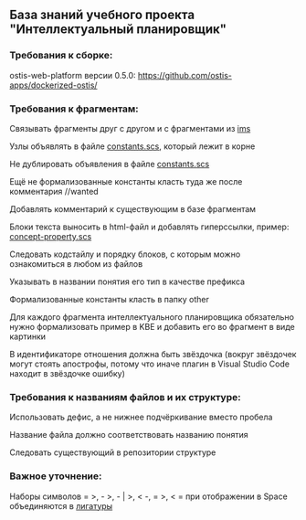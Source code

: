 ## База знаний учебного проекта "Интеллектуальный планировщик"

### Требования к сборке: 

ostis-web-platform версии 0.5.0: https://github.com/ostis-apps/dockerized-ostis/

### **Требования** к фрагментам:

Связывать фрагменты друг с другом и с фрагментами из [ims](http://ims.ostis.net/)

Узлы объявлять в файле [constants.scs](https://intelligent-scheduler.jetbrains.space/p/ische/repositories/knowledge-base/files/constants.scs), который лежит в корне

Не дублировать объявления в файле [constants.scs](https://intelligent-scheduler.jetbrains.space/p/ische/repositories/knowledge-base/files/constants.scs)

Ещё не формализованные константы класть туда же после комментария //wanted

Добавлять комментарий к существующим в базе фрагментам  

Блоки текста выносить в html-файл и добавлять гиперссылки, пример: [concept-property.scs](https://intelligent-scheduler.jetbrains.space/p/ische/repositories/knowledge-base/files/other/property/concept-property.scs)

Следовать кодстайлу и порядку блоков, с которым можно ознакомиться в любом из файлов

Указывать в названии понятия его тип в качестве префикса

Формализованные константы класть в папку other

Для каждого фрагмента интеллектуального планировщика обязательно нужно формализовать пример в KBE и добавить его во фрагмент в виде картинки

В идентификаторе отношения должна быть звёздочка (вокруг звёздочек могут стоять апострофы, потому что иначе плагин в Visual Studio Code находит в звёздочке ошибку)

### Требования к названиям файлов и их структуре:

Использовать дефис, а не нижнее подчёркивание вместо пробела

Название файла должно соответствовать названию понятия

Следовать существующий в репозитории структуре

### **Важное** уточнение:

Наборы символов = >, - >, - | >, < -, = >, < = при отображении в Space объединяются в [лигатуры](https://www.jetbrains.com/ru-ru/lp/mono/#ligatures)
